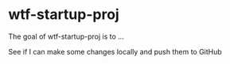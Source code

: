 # wtf-startup-proj

The goal of wtf-startup-proj is to ...

See if I can make some changes locally and push them to GitHub

